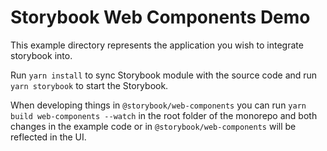 # Storybook Web Components Demo

This example directory represents the application you wish to integrate storybook into.

Run `yarn install` to sync Storybook module with the source code and run `yarn storybook` to start the Storybook.

When developing things in `@storybook/web-components` you can run `yarn build web-components --watch` in the root folder of the monorepo and both changes in the example code or in `@storybook/web-components` will be reflected in the UI.
